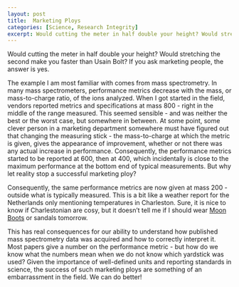 ```yaml
---
layout: post
title:  Marketing Ploys
categories: [Science, Research Integrity]
excerpt: Would cutting the meter in half double your height? Would stretching the second make you faster than Usain Bolt? If you ask marketing people, the answer is yes.
---
```


Would cutting the meter in half double your height? Would stretching the second make you faster than Usain Bolt? If you ask marketing people, the answer is yes. 

The example I am most familiar with comes from mass spectrometry. In many mass spectrometers, performance metrics decrease with the mass, or mass-to-charge ratio, of the ions analyzed. When I got started in the field, vendors reported metrics and specifications at mass 800 - right in the middle of the range measured. This seemed sensible - and was neither the best or the worst case, but somewhere in between. At some point, some clever person in a marketing department somewhere must have figured out that changing the measuring stick - the mass-to-charge at which the metric is given, gives the appearance of improvement, whether or not there was any actual increase in performance. Consequently, the performance metrics started to be reported at 600, then at 400, which incidentally is close to the maximum performance at the bottom end of typical measurements. But why let reality stop a successful marketing ploy? 

Consequently, the same performance metrics are now given at mass 200 - outside what is typically measured. This is a bit like a weather report for the Netherlands only mentioning temperatures in Charleston. Sure, it is nice to know if Charlestonian are cosy, but it doesn’t tell me if I should wear [Moon Boots](https://en.wikipedia.org/wiki/Moon_Boot) or sandals tomorrow.

This has real consequences for our ability to understand how published mass spectrometry data was acquired and how to correctly interpret it. Most papers give a number on the performance metric - but how do we know what the numbers mean when we do not know which yardstick was used? Given the importance of well-defined units and reporting standards in science, the success of such marketing ploys are something of an embarrassment in the field. We can do better!
&nbsp;  
&nbsp;  
&nbsp;  
